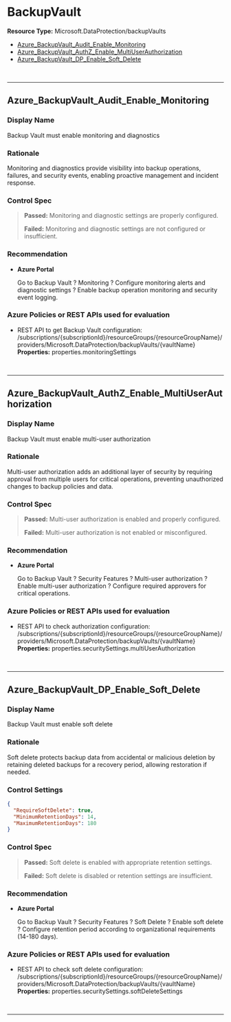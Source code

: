 # BackupVault

**Resource Type:** Microsoft.DataProtection/backupVaults

<!-- TOC depthfrom:2 depthto:2 -->

- [Azure_BackupVault_Audit_Enable_Monitoring](#azure_backupvault_audit_enable_monitoring)
- [Azure_BackupVault_AuthZ_Enable_MultiUserAuthorization](#azure_backupvault_authz_enable_multiuserauthorization)
- [Azure_BackupVault_DP_Enable_Soft_Delete](#azure_backupvault_dp_enable_soft_delete)

<!-- /TOC -->
<br/>

___

## Azure_BackupVault_Audit_Enable_Monitoring

### Display Name
Backup Vault must enable monitoring and diagnostics

### Rationale
Monitoring and diagnostics provide visibility into backup operations, failures, and security events, enabling proactive management and incident response.

### Control Spec

> **Passed:**
> Monitoring and diagnostic settings are properly configured.
>
> **Failed:**
> Monitoring and diagnostic settings are not configured or insufficient.
>

### Recommendation

- **Azure Portal**

    Go to Backup Vault ? Monitoring ? Configure monitoring alerts and diagnostic settings ? Enable backup operation monitoring and security event logging.

### Azure Policies or REST APIs used for evaluation

- REST API to get Backup Vault configuration: /subscriptions/{subscriptionId}/resourceGroups/{resourceGroupName}/providers/Microsoft.DataProtection/backupVaults/{vaultName}<br />
**Properties:** properties.monitoringSettings<br />

<br />

___

## Azure_BackupVault_AuthZ_Enable_MultiUserAuthorization

### Display Name
Backup Vault must enable multi-user authorization

### Rationale
Multi-user authorization adds an additional layer of security by requiring approval from multiple users for critical operations, preventing unauthorized changes to backup policies and data.

### Control Spec

> **Passed:**
> Multi-user authorization is enabled and properly configured.
>
> **Failed:**
> Multi-user authorization is not enabled or misconfigured.
>

### Recommendation

- **Azure Portal**

    Go to Backup Vault ? Security Features ? Multi-user authorization ? Enable multi-user authorization ? Configure required approvers for critical operations.

### Azure Policies or REST APIs used for evaluation

- REST API to check authorization configuration: /subscriptions/{subscriptionId}/resourceGroups/{resourceGroupName}/providers/Microsoft.DataProtection/backupVaults/{vaultName}<br />
**Properties:** properties.securitySettings.multiUserAuthorization<br />

<br />

___

## Azure_BackupVault_DP_Enable_Soft_Delete

### Display Name
Backup Vault must enable soft delete

### Rationale
Soft delete protects backup data from accidental or malicious deletion by retaining deleted backups for a recovery period, allowing restoration if needed.

### Control Settings 
```json
{
  "RequireSoftDelete": true,
  "MinimumRetentionDays": 14,
  "MaximumRetentionDays": 180
}
```

### Control Spec

> **Passed:**
> Soft delete is enabled with appropriate retention settings.
>
> **Failed:**
> Soft delete is disabled or retention settings are insufficient.
>

### Recommendation

- **Azure Portal**

    Go to Backup Vault ? Security Features ? Soft Delete ? Enable soft delete ? Configure retention period according to organizational requirements (14-180 days).

### Azure Policies or REST APIs used for evaluation

- REST API to check soft delete configuration: /subscriptions/{subscriptionId}/resourceGroups/{resourceGroupName}/providers/Microsoft.DataProtection/backupVaults/{vaultName}<br />
**Properties:** properties.securitySettings.softDeleteSettings<br />

<br />

___